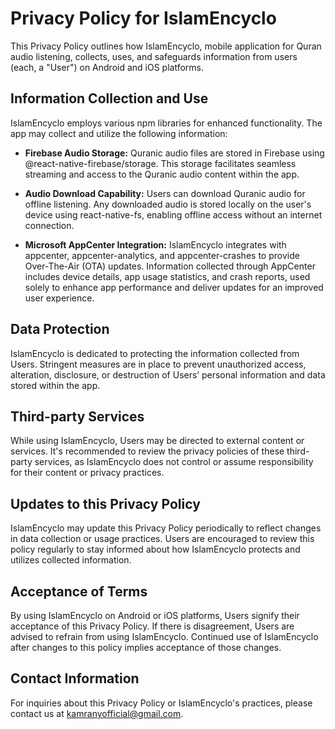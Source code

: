 
# Privacy Policy for IslamEncyclo

This Privacy Policy outlines how IslamEncyclo, mobile application for Quran audio listening, collects, uses, and safeguards information from users (each, a "User") on Android and iOS platforms.

## Information Collection and Use

IslamEncyclo employs various npm libraries for enhanced functionality. The app may collect and utilize the following information:

- **Firebase Audio Storage:** Quranic audio files are stored in Firebase using @react-native-firebase/storage. This storage facilitates seamless streaming and access to the Quranic audio content within the app.

- **Audio Download Capability:** Users can download Quranic audio for offline listening. Any downloaded audio is stored locally on the user's device using react-native-fs, enabling offline access without an internet connection.

- **Microsoft AppCenter Integration:** IslamEncyclo integrates with appcenter, appcenter-analytics, and appcenter-crashes to provide Over-The-Air (OTA) updates. Information collected through AppCenter includes device details, app usage statistics, and crash reports, used solely to enhance app performance and deliver updates for an improved user experience.

## Data Protection

IslamEncyclo is dedicated to protecting the information collected from Users. Stringent measures are in place to prevent unauthorized access, alteration, disclosure, or destruction of Users’ personal information and data stored within the app.

## Third-party Services

While using IslamEncyclo, Users may be directed to external content or services. It's recommended to review the privacy policies of these third-party services, as IslamEncyclo does not control or assume responsibility for their content or privacy practices.

## Updates to this Privacy Policy

IslamEncyclo may update this Privacy Policy periodically to reflect changes in data collection or usage practices. Users are encouraged to review this policy regularly to stay informed about how IslamEncyclo protects and utilizes collected information.

## Acceptance of Terms

By using IslamEncyclo on Android or iOS platforms, Users signify their acceptance of this Privacy Policy. If there is disagreement, Users are advised to refrain from using IslamEncyclo. Continued use of IslamEncyclo after changes to this policy implies acceptance of those changes.

## Contact Information

For inquiries about this Privacy Policy or IslamEncyclo's practices, please contact us at [kamranyofficial@gmail.com](mailto:kamranyofficial@gmail.com).

